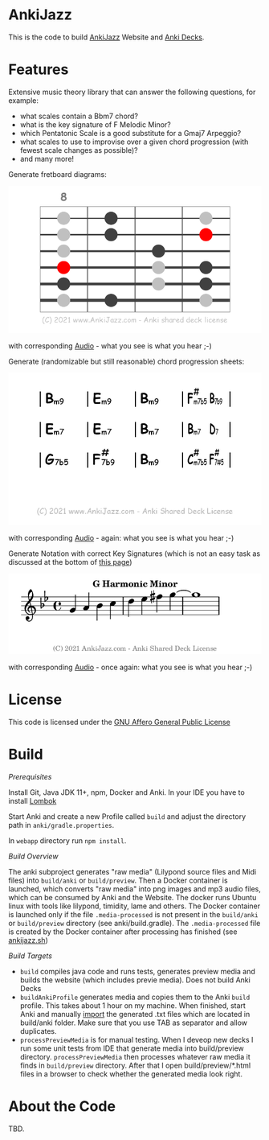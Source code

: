 # AnkiJazz

This is the code to build [AnkiJazz](https://www.ankijazz.com) Website and [Anki Decks](https://ankiweb.net/shared/decks/ankijazz).

# Features

Extensive music theory library that can answer the following questions, for example:
- what scales contain a Bbm7 chord?
- what is the key signature of F Melodic Minor?
- which Pentatonic Scale is a good substitute for a Gmaj7 Arpeggio?
- what scales to use to improvise over a given chord progression (with fewest scale changes as possible)?
- and many more!

Generate fretboard diagrams:

![Fretboard](doc/Fretboard.png)

with corresponding <a href="doc/Fretboard.mp3">Audio</a> - what you see is what you hear ;-)

Generate (randomizable but still reasonable) chord progression sheets:

![Chord Progressions](doc/ChordProgression.png)

with corresponding <a href="doc/ChordProgression.mp3">Audio</a> - again: what you see is what you hear ;-)

Generate Notation with correct Key Signatures (which is not an easy task as discussed at the bottom of [this page](https://www.ankijazz.com/scales))

![Notation](doc/Notation.png)

with corresponding <a href="doc/Notation.mp3">Audio</a> - once again: what you see is what you hear ;-)

# License

This code is licensed under the [GNU Affero General Public License](http://www.gnu.org/licenses/agpl-3.0.html)

# Build

*Prerequisites*

Install Git, Java JDK 11+, npm, Docker and Anki. In your IDE you have to install [Lombok](https://projectlombok.org)

Start Anki and create a new Profile called `build` and adjust the directory path in `anki/gradle.properties`. 

In `webapp` directory run `npm install`.

*Build Overview*

The anki subproject generates "raw media" (Lilypond source files and Midi files) into `build/anki` or `build/preview`. Then a Docker container is launched, which converts "raw media" into png images and mp3 audio files, which can be consumed by Anki and the Website. The docker runs Ubuntu linux with tools like lilypond, timidity, lame and others. The Docker container is launched only if the file `.media-processed` is not present in the `build/anki` or `build/preview` directory (see anki/build.gradle). The `.media-processed` file is created by the Docker container after processing has finished (see [ankijazz.sh](anki/docker/ankijazz.sh))

*Build Targets*

- `build` compiles java code and runs tests, generates preview media and builds the website (which includes previe media). Does not build Anki Decks
- `buildAnkiProfile` generates media and copies them to the Anki `build` profile. This takes about 1 hour on my machine. When finished, start Anki and manually [import](https://docs.ankiweb.net/importing.html) the generated .txt files which are located in build/anki folder. Make sure that you use TAB as separator and allow duplicates.
- `processPreviewMedia` is for manual testing. When I deveop new decks I run some unit tests from IDE that generate media into build/preview directory. `processPreviewMedia` then processes whatever raw media it finds in `build/preview` directory. After that I open build/preview/*.html files in a browser to check whether the generated media look right. 

# About the Code

TBD.